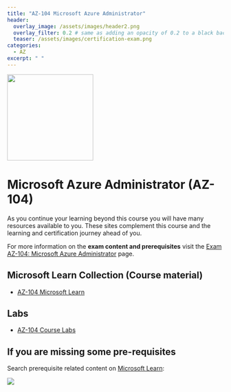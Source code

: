 ```yaml
---
title: "AZ-104 Microsoft Azure Administrator"
header:
  overlay_image: /assets/images/header2.png
  overlay_filter: 0.2 # same as adding an opacity of 0.2 to a black background
  teaser: /assets/images/certification-exam.png
categories:
  - AZ
excerpt: " "
---
```

<img src="../../assets/images/certification-exam.png" width="200" height="200">

# Microsoft Azure Administrator (AZ-104)

As you continue your learning beyond this course you will have many resources available to you. These sites complement this course and the learning and certification journey ahead of you.

For more information on the **exam content and prerequisites** visit the [Exam AZ-104: Microsoft Azure Administrator](https://learn.microsoft.com/en-us/certifications/exams/az-104) page.

## Microsoft Learn Collection (Course material)
- [AZ-104 Microsoft Learn](https://aka.ms/courseAZ-104)

## Labs
- [AZ-104 Course Labs](https://aka.ms/az104labs)

## If you are missing some pre-requisites
Search prerequisite related content on [Microsoft Learn](https://learn.microsoft.com/en-us/training/browse/):

<img src="../../assets/images/learn-search.png">